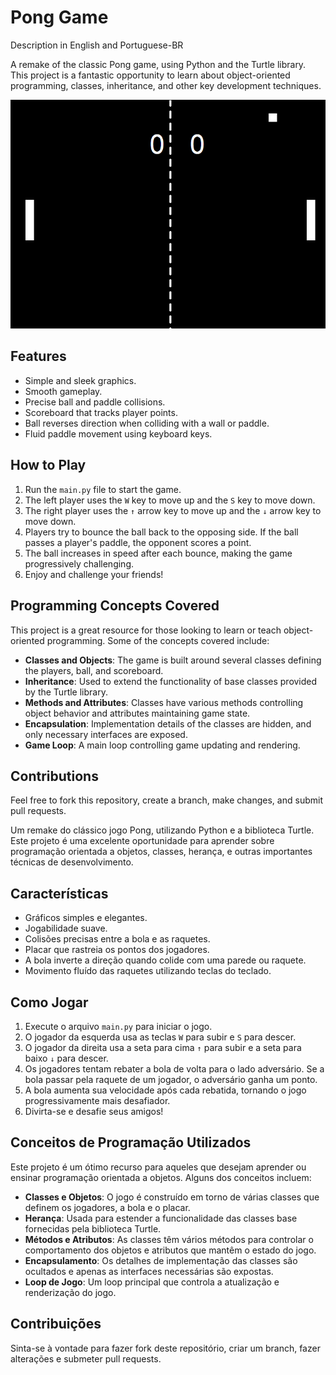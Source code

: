 # Pong Game

Description in English and Portuguese-BR

A remake of the classic Pong game, using Python and the Turtle library. This project is a fantastic opportunity to learn about object-oriented programming, classes, inheritance, and other key development techniques.

![](pong.png) 

## Features

- Simple and sleek graphics.
- Smooth gameplay.
- Precise ball and paddle collisions.
- Scoreboard that tracks player points.
- Ball reverses direction when colliding with a wall or paddle.
- Fluid paddle movement using keyboard keys.

## How to Play

1. Run the `main.py` file to start the game.
2. The left player uses the `W` key to move up and the `S` key to move down.
3. The right player uses the `↑` arrow key to move up and the `↓` arrow key to move down.
4. Players try to bounce the ball back to the opposing side. If the ball passes a player's paddle, the opponent scores a point.
5. The ball increases in speed after each bounce, making the game progressively challenging.
6. Enjoy and challenge your friends!

## Programming Concepts Covered

This project is a great resource for those looking to learn or teach object-oriented programming. Some of the concepts covered include:

- **Classes and Objects**: The game is built around several classes defining the players, ball, and scoreboard.
- **Inheritance**: Used to extend the functionality of base classes provided by the Turtle library.
- **Methods and Attributes**: Classes have various methods controlling object behavior and attributes maintaining game state.
- **Encapsulation**: Implementation details of the classes are hidden, and only necessary interfaces are exposed.
- **Game Loop**: A main loop controlling game updating and rendering.

## Contributions

Feel free to fork this repository, create a branch, make changes, and submit pull requests.




Um remake do clássico jogo Pong, utilizando Python e a biblioteca Turtle. Este projeto é uma excelente oportunidade para aprender sobre programação orientada a objetos, classes, herança, e outras importantes técnicas de desenvolvimento.



## Características

- Gráficos simples e elegantes.
- Jogabilidade suave.
- Colisões precisas entre a bola e as raquetes.
- Placar que rastreia os pontos dos jogadores.
- A bola inverte a direção quando colide com uma parede ou raquete.
- Movimento fluído das raquetes utilizando teclas do teclado.

## Como Jogar

1. Execute o arquivo `main.py` para iniciar o jogo.
2. O jogador da esquerda usa as teclas `W` para subir e `S` para descer.
3. O jogador da direita usa a seta para cima `↑` para subir e a seta para baixo `↓` para descer.
4. Os jogadores tentam rebater a bola de volta para o lado adversário. Se a bola passar pela raquete de um jogador, o adversário ganha um ponto.
5. A bola aumenta sua velocidade após cada rebatida, tornando o jogo progressivamente mais desafiador.
6. Divirta-se e desafie seus amigos!

## Conceitos de Programação Utilizados

Este projeto é um ótimo recurso para aqueles que desejam aprender ou ensinar programação orientada a objetos. Alguns dos conceitos incluem:

- **Classes e Objetos**: O jogo é construído em torno de várias classes que definem os jogadores, a bola e o placar.
- **Herança**: Usada para estender a funcionalidade das classes base fornecidas pela biblioteca Turtle.
- **Métodos e Atributos**: As classes têm vários métodos para controlar o comportamento dos objetos e atributos que mantêm o estado do jogo.
- **Encapsulamento**: Os detalhes de implementação das classes são ocultados e apenas as interfaces necessárias são expostas.
- **Loop de Jogo**: Um loop principal que controla a atualização e renderização do jogo.

## Contribuições

Sinta-se à vontade para fazer fork deste repositório, criar um branch, fazer alterações e submeter pull requests.


